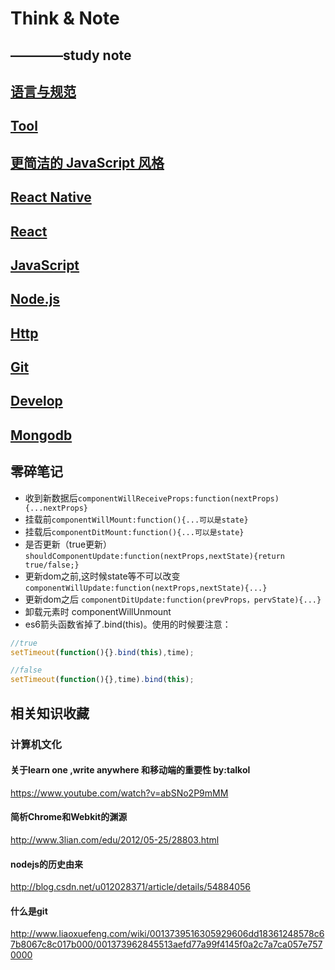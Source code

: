 # Think & Note

## ————study note

## [语言与规范](language.md)

## [Tool](tool.md)

## [更简洁的 JavaScript 风格](clean-code-js-note.md)

## [React Native](react-native.md)

## [React](react.md)

## [JavaScript](javaScript.md)

## [Node.js](node.md)

## [Http](http.md)

## [Git](git.md)

## [Develop](develop.md)

## [Mongodb](mongodb.md)

## 零碎笔记

- 收到新数据后`componentWillReceiveProps:function(nextProps){...nextProps}`
- 挂载前`componentWillMount:function(){...可以是state}`
- 挂载后`componentDitMount:function(){...可以是state}`
- 是否更新（true更新）```shouldComponentUpdate:function(nextProps,nextState){return true/false;}```
- 更新dom之前,这时候state等不可以改变`componentWillUpdate:function(nextProps,nextState){...}`
- 更新dom之后 `componentDitUpdate:function(prevProps，pervState){...}`
- 卸载元素时 componentWillUnmount
- es6箭头函数省掉了.bind(this)。使用的时候要注意：

```javascript
//true
setTimeout(function(){}.bind(this),time);

//false
setTimeout(function(){},time).bind(this);
```

## 相关知识收藏

### 计算机文化

#### 关于learn one  ,write anywhere 和移动端的重要性   by:talkol

https://www.youtube.com/watch?v=abSNo2P9mMM

#### 简析Chrome和Webkit的渊源

http://www.3lian.com/edu/2012/05-25/28803.html

#### nodejs的历史由来

http://blog.csdn.net/u012028371/article/details/54884056

#### 什么是git

http://www.liaoxuefeng.com/wiki/0013739516305929606dd18361248578c67b8067c8c017b000/001373962845513aefd77a99f4145f0a2c7a7ca057e7570000

